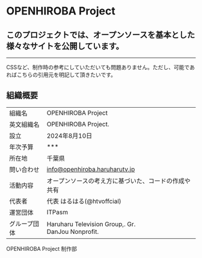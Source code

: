 # OPENHIROBA Project

## このプロジェクトでは、オープンソースを基本とした様々なサイトを公開しています。
________________________________________________________________________

CSSなど、制作時の参考にしていただいても問題ありません。ただし、可能であればこちらの引用元を明記して頂きたいです。

## 組織概要

|              |                                                          | 
| ------------ | -------------------------------------------------------- | 
| 組織名       | OPENHIROBA Project                                       | 
| 英文組織名   | OPENHIROBA Project.                                      | 
| 設立         | 2024年8月10日                                            | 
| 年次予算     | ***                                                      | 
| 所在地       | 千葉県<br>                                                | 
| 問い合わせ   | info@openhiroba.haruharutv.jp                            | 
| 活動内容     | オープンソースの考え方に基づいた、コードの作成や共有     | 
| 代表者       | 代表 はるはる(@htvoffcial)                               | 
| 運営団体     | ITPasm                                                   | 
| グループ団体 | Haruharu Television Group,. Gr.<br>DanJou Nonprofit.<br> | 

OPENHIROBA Project 制作部
